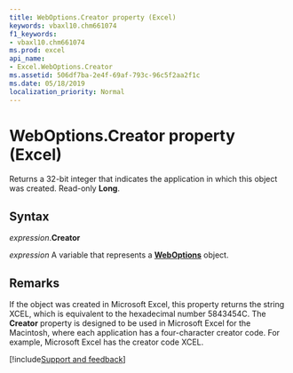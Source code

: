 ```yaml
---
title: WebOptions.Creator property (Excel)
keywords: vbaxl10.chm661074
f1_keywords:
- vbaxl10.chm661074
ms.prod: excel
api_name:
- Excel.WebOptions.Creator
ms.assetid: 506df7ba-2e4f-69af-793c-96c5f2aa2f1c
ms.date: 05/18/2019
localization_priority: Normal
---
```



# WebOptions.Creator property (Excel)

Returns a 32-bit integer that indicates the application in which this object was created. Read-only **Long**.


## Syntax

_expression_.**Creator**

_expression_ A variable that represents a **[WebOptions](Excel.WebOptions.md)** object.


## Remarks

If the object was created in Microsoft Excel, this property returns the string XCEL, which is equivalent to the hexadecimal number 5843454C. The **Creator** property is designed to be used in Microsoft Excel for the Macintosh, where each application has a four-character creator code. For example, Microsoft Excel has the creator code XCEL.



[!include[Support and feedback](~/includes/feedback-boilerplate.md)]